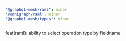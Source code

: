 ```yaml
---
'@graphql-mesh/raml': minor
'@omnigraph/raml': minor
'@graphql-mesh/types': minor
---
```


feat(raml): ability to select operation type by fieldname
